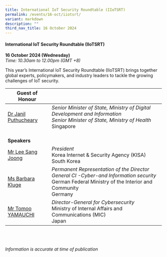 ```yaml
---
title: International IoT Security Roundtable (IIoTSRT)
permalink: /events/16-oct/iiotsrt/
variant: markdown
description: ""
third_nav_title: 16 October 2024
---
```

#### **International IoT Security Roundtable (IIoTSRT)**

**16 October 2024 (Wednesday)**  
*Time: 10.30am to 12.00pm (GMT +8)*

This year’s International IoT Security Roundtable (IIoTSRT) brings together global experts, policymakers, and industry leaders to tackle the growing challenges of IoT security.

|**Guest of Honour**    |                                                              |
|------|------|
| [Dr Janil Puthucheary](/speakers/dr-janil-puthucheary/)  | *Senior Minister of State, Ministry of Digital Development and Information* <br>*Senior Minister of State, Ministry of Health*<br>Singapore     |
|<br>**Speakers**          |                                                              |
| [Mr Lee Sang Joong](/speakers/mr-lee-sang-joong/)  | *President* <br>Korea Internet &amp; Security Agency (KISA)<br>South Korea      |
| [Ms Barbara Kluge](/speakers/ms-barbara-kluge/)  | *Permanent Representation of the Director General CI -Cyber-and Information security* <br>German Federal Ministry of the Interior and Community<br>Germany      |
| [Mr Tomoo YAMAUCHI](/speakers/ms-tara-wisniewski/)  | *Director-General for Cybersecurity* <br>Ministry of Internal Affairs and Communications (MIC)<br>Japan      |

<br><br><br>
*Information is accurate at time of publication*